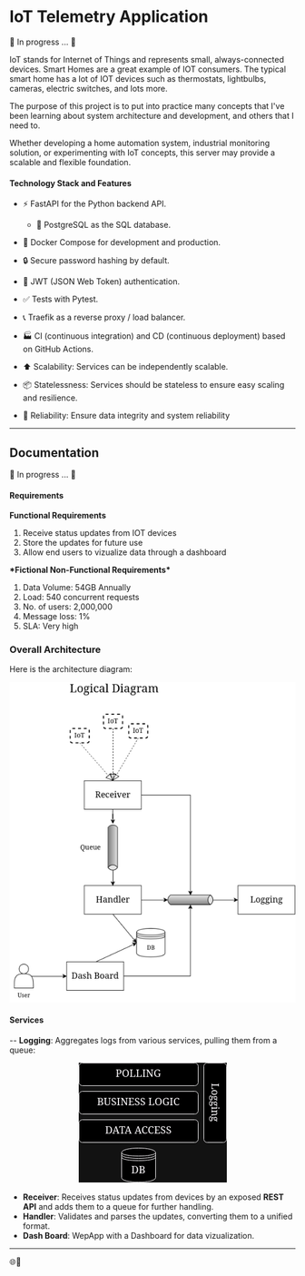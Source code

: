 # IoT Telemetry Application
:construction: In progress ... :construction:

IoT stands for Internet of Things and represents small, always-connected devices. Smart Homes are a great example of IOT consumers. The typical smart home has a lot of IOT devices such as thermostats, lightbulbs, cameras, electric switches, and lots more. 

The purpose of this project is to put into practice many concepts that I've been learning about system architecture and development, and others that I need to.

Whether developing a home automation system, industrial monitoring solution, or experimenting with IoT concepts, this server may provide a scalable and flexible foundation.

#### Technology Stack and Features

- ⚡ FastAPI for the Python backend API.
  - 💾 PostgreSQL as the SQL database.
- 🐋 Docker Compose for development and production.
- 🔒 Secure password hashing by default.
- 🔑 JWT (JSON Web Token) authentication.
- ✅ Tests with Pytest.
- 📞 Traefik as a reverse proxy / load balancer.
- 🏭 CI (continuous integration) and CD (continuous deployment) based on GitHub Actions.

- :arrow_up: Scalability: Services can be independently scalable.
- 📦 Statelessness: Services should be stateless to ensure easy scaling and resilience.
- 🧱 Reliability: Ensure data integrity and system reliability

---

## Documentation
:construction: In progress ... :construction:

#### Requirements
**Functional Requirements**
1. Receive status updates from IOT devices
2. Store the updates for future use
3. Allow end users to vizualize data through a dashboard

**\*Fictional Non-Functional Requirements\***
1. Data Volume: 54GB Annually
2. Load: 540 concurrent requests
3. No. of users: 2,000,000
4. Message loss: 1%
5. SLA: Very high

### Overall Architecture
Here is the architecture diagram:

<div style="text-align: center;">
  <img src="/doc/logic_diagram.png" alt="Alt text" />
</div>

#### Services

-- **Logging**: Aggregates logs from various services, pulling them from a queue:

<div style="text-align: center;">
  <img src="/doc/logging_arch.png" alt="Alt text" />
</div>


- **Receiver**: Receives status updates from devices by an exposed **REST API** and adds them to a queue for further handling.
- **Handler**: Validates and parses the updates, converting them to a unified format.
- **Dash Board**: WepApp with a Dashboard for data vizualization.

---

🌐🚀